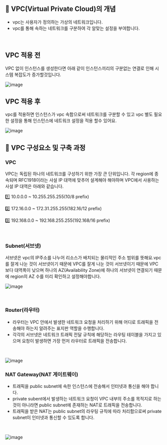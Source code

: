 
## 📌 VPC(Virtual Private Cloud)의 개념
- vpc는 사용자가 정의하는 가상의 네트워크입니다.</br>
- vpc를 통해 속하는 네트워크를 구분하여 각 알맞는 설정을 부여합니다.
</br>

## VPC 적용 전

VPC 없이 인스턴스를 생성한다면 아래 같이 인스턴스끼리의 구분없는 연결로 인해 시스템 복잡도가 증가할것입니다.

![image](https://user-images.githubusercontent.com/84947346/136943747-87d48cfb-2518-4947-9289-c65d240d2dc6.png)

## VPC 적용 후
vpc를 적용하면 인스턴스가 vpc 속함으로써 네트워크를 구분할 수 있고 vpc 별도 필요한 설정을 통해 인스턴스에 네트워크 설정을 적용 할수 있어요.

![image](https://user-images.githubusercontent.com/84947346/136944597-387aaaac-f5ac-4777-bc16-fb107f706e52.png)

## 📌 VPC 구성요소 및 구축 과정

### VPC

VPC는 독립된 하나의 네트워크를 구성하기 위한 가장 큰 단위입니다. 각 region에 종속되며 RFC1918이라는 사설 IP 대역에 맞추어 설계해야 해야하며 VPC에서 사용하는 사설 IP 대역은 아래와 같습니다.

 

1️⃣ 10.0.0.0 ~ 10.255.255.255(10/8 prefix)

2️⃣ 172.16.0.0 ~ 172.31.255.255(182.16/12 prefix)

3️⃣ 192.168.0.0 ~ 192.168.255.255(192.168/16 prefix)

</br>


### Subnet(서브넷)

서브넷은 vpc의 IP주소를 나누어 리소스가 배치되는 물리적인 주소 범위를 뜻해요.vpc를 잘게 나눈 것이 서브넷이기 때문에 VPC를 잘게 나눈 것이 서브넷이기 때문에 VPC보다 대역폭이 낮으며 하나의 AZ(Availability Zone)에 하나의 서브넷이 연결되기 때문에 region의 AZ 수를 미리 확인하고 설정해야합니다.
</br>

![image](https://user-images.githubusercontent.com/84947346/136946281-827fe14f-ff86-4df0-b3b8-064563799a39.png)

</br>

### Router(라우터)

- 라우터는 VPC 안에서 발생한 네트워크 요청을 처리하기 위해 어디로 트래픽을 전송해야 하는지 알려주는 표지판 역할을 수행합니다. 
- 각각의 서브넷은 네트워크 트래픽 전달 규칙에 해당하는 라우팅 테이블을 가지고 있으며 요청이 발생하면 가장 먼저 라우터로 트래픽을 전송합니다.
</br>

![image](https://user-images.githubusercontent.com/84947346/136946447-89ebd606-afdd-4502-8616-2c4ce3125ace.png)


### NAT Gateway(NAT 게이트웨이)

- 트래픽을 public subnet에 속한 인스턴스에 전송해서 인터넷과 통신을 해야 합니다.
- private subent에서 발생하는 네트워크 요청이 VPC 내부의 주소를 목적지로 하는 것이 아니라면 public subnet에 존재하는 NAT로 트래픽을 전송합니다.
- 트래픽을 받은 NAT는 public subnet의 라우팅 규칙에 따라 처리함으로써 private subnet이 인터넷과 통신할 수 있도록 합니다.
</br>

![image](https://user-images.githubusercontent.com/84947346/136947968-b0bb22fd-f026-4020-bb03-d6842802d567.png)

